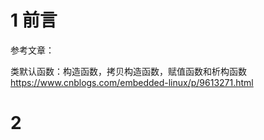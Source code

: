 # 1 前言

参考文章：

类默认函数：构造函数，拷贝构造函数，赋值函数和析构函数      https://www.cnblogs.com/embedded-linux/p/9613271.html

# 2 